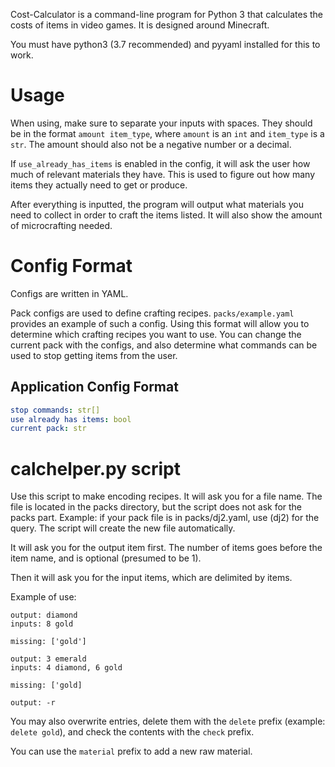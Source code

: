 Cost-Calculator is a command-line program for Python 3 that calculates the costs of items in video games. It is designed around Minecraft.

You must have python3 (3.7 recommended) and pyyaml installed for this to work.

# Usage

When using, make sure to separate your inputs with spaces. They should be in the format `amount item_type`, where `amount` is an `int` and `item_type` is a `str`. The amount should also not be a negative number or a decimal.

If `use_already_has_items` is enabled in the config, it will ask the user how much of relevant materials they have. This is used to figure out how many items they actually need to get or produce.

After everything is inputted, the program will output what materials you need to collect in order to craft the items listed. It will also show the amount of microcrafting needed.

# Config Format

Configs are written in YAML.

Pack configs are used to define crafting recipes. `packs/example.yaml` provides an example of such a config. Using this format will allow you to determine which crafting recipes you want to use. You can change the current pack with the configs, and also determine what commands can be used to stop getting items from the user.

## Application Config Format

```yaml
stop commands: str[]
use already has items: bool
current pack: str
```

# calchelper.py script
Use this script to make encoding recipes. It will ask you for a file name. The file is located in the packs directory, but the script does not ask for the packs part. Example: if your pack file is in packs/dj2.yaml, use (dj2) for the query. The script will create the new file automatically.

It will ask you for the output item first. The number of items goes before the item name, and is optional (presumed to be 1).

Then it will ask you for the input items, which are delimited by items.

Example of use:

```
output: diamond
inputs: 8 gold

missing: ['gold']

output: 3 emerald
inputs: 4 diamond, 6 gold

missing: ['gold]

output: -r
```

You may also overwrite entries, delete them with the `delete` prefix (example: `delete gold`), and check the contents with the `check` prefix.

You can use the `material` prefix to add a new raw material.